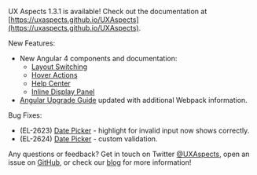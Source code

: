 UX Aspects 1.3.1 is available! Check out the documentation at [https://uxaspects.github.io/UXAspects](https://uxaspects.github.io/UXAspects).

New Features:
* New Angular 4 components and documentation:
    * [Layout Switching](https://uxaspects.github.io/UXAspects/#/components/tables#layout-switching)
    * [Hover Actions](https://uxaspects.github.io/UXAspects/#/components/tables#hover-actions)
    * [Help Center](https://uxaspects.github.io/UXAspects/#/components/help-center#help-center)
    * [Inline Display Panel](https://uxaspects.github.io/UXAspects/#/components/panels#item-display-panel-inline)
* [Angular Upgrade Guide](https://github.com/UXAspects/UXAspects/blob/develop/guides/angular-upgrade-guide.md) updated with additional Webpack information.

Bug Fixes:
* (EL-2623) [Date Picker](https://uxaspects.github.io/UXAspects/#/components/date-time-picker#integrated-date-picker-ng1) - highlight for invalid input now shows correctly.
* (EL-2624) [Date Picker](https://uxaspects.github.io/UXAspects/#/components/date-time-picker#integrated-date-picker-ng1) - custom validation.

Any questions or feedback? Get in touch on Twitter [@UXAspects](https://twitter.com/UXAspects), open an issue on [GitHub](https://github.com/UXAspects/UXAspects/issues), or check our [blog](https://uxaspects.github.io/UXAspects/#/blog) for more information!